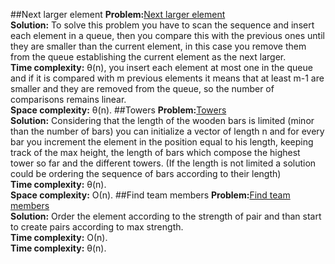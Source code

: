 ##Next larger element
**Problem:**[Next larger element](https://practice.geeksforgeeks.org/problems/next-larger-element/0)\
**Solution:** To solve this problem you have to scan the sequence and insert each element in a queue, then you compare this with the previous ones until
they are smaller than the current element, in this case you remove them from the queue establishing the current element as the next larger. \
**Time complexity:** &theta;(n), you insert each element at most one in the queue and if it is compared with m previous elements it means that at least m-1 are smaller and they are removed 
from the queue, so the number of comparisons remains linear. \
**Space complexity:** &theta;(n).
##Towers
**Problem:**[Towers](http://codeforces.com/problemset/problem/37/A?locale=en)\
**Solution:** Considering that the length of the wooden bars is limited (minor than the number of bars) you can initialize a vector of length n and
for every bar you increment the element in the position equal to his length, keeping track of the max height, the length of bars which compose the highest tower so far 
and the different towers. (If the length is not limited a solution could be ordering the sequence of bars according to their length) \
**Time complexity:** &theta;(n). \
**Space complexity:** &Omicron;(n).
##Find team members
**Problem:**[Find team members](http://codeforces.com/problemset/problem/579/B?locale=en)\
**Solution:** Order the element according to the strength of pair and than start to create pairs according to max strength. \
**Time complexity:** &Omicron;(n).\
**Time complexity:** &theta;(n).
